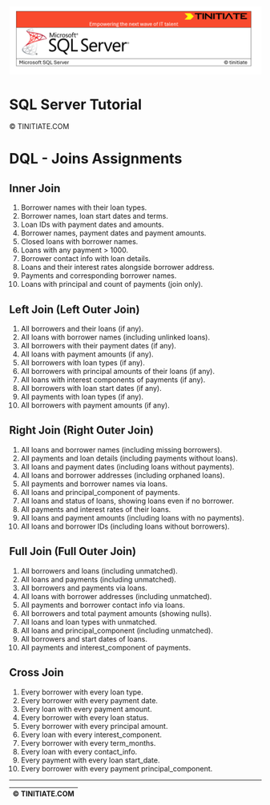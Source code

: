 ![SQL Server Tinitiate Image](../../../sqlserver-sql/sqlserver.png)

# SQL Server Tutorial

&copy; TINITIATE.COM

# DQL - Joins Assignments

## Inner Join
1. Borrower names with their loan types.
2. Borrower names, loan start dates and terms.
3. Loan IDs with payment dates and amounts.
4. Borrower names, payment dates and payment amounts.
5. Closed loans with borrower names.
6. Loans with any payment > 1000.
7. Borrower contact info with loan details.
8. Loans and their interest rates alongside borrower address.
9. Payments and corresponding borrower names.
10. Loans with principal and count of payments (join only).

## Left Join (Left Outer Join)
1. All borrowers and their loans (if any).
2. All loans with borrower names (including unlinked loans).
3. All borrowers with their payment dates (if any).
4. All loans with payment amounts (if any).
5. All borrowers with loan types (if any).
6. All borrowers with principal amounts of their loans (if any).
7. All loans with interest components of payments (if any).
8. All borrowers with loan start dates (if any).
9. All payments with loan types (if any).
10. All borrowers with payment amounts (if any).

## Right Join (Right Outer Join)
1. All loans and borrower names (including missing borrowers).
2. All payments and loan details (including payments without loans).
3. All loans and payment dates (including loans without payments).
4. All loans and borrower addresses (including orphaned loans).
5. All payments and borrower names via loans.
6. All loans and principal_component of payments.
7. All loans and status of loans, showing loans even if no borrower.
8. All payments and interest rates of their loans.
9. All loans and payment amounts (including loans with no payments).
10. All loans and borrower IDs (including loans without borrowers).

## Full Join (Full Outer Join)
1. All borrowers and loans (including unmatched).
2. All loans and payments (including unmatched).
3. All borrowers and payments via loans.
4. All loans with borrower addresses (including unmatched).
5. All payments and borrower contact info via loans.
6. All borrowers and total payment amounts (showing nulls).
7. All loans and loan types with unmatched.
8. All loans and principal_component (including unmatched).
9. All borrowers and start dates of loans.
10. All payments and interest_component of payments.

## Cross Join
1. Every borrower with every loan type.
2. Every borrower with every payment date.
3. Every loan with every payment amount.
4. Every borrower with every loan status.
5. Every borrower with every principal amount.
6. Every loan with every interest_component.
7. Every borrower with every term_months.
8. Every loan with every contact_info.
9. Every payment with every loan start_date.
10. Every borrower with every payment principal_component.

***
| &copy; TINITIATE.COM |
|----------------------|
